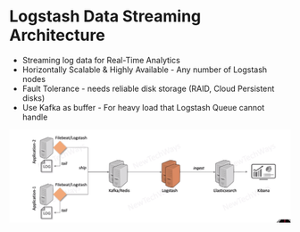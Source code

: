 # Logstash Data Streaming Architecture

- Streaming log data for Real-Time Analytics
- Horizontally Scalable & Highly Available - Any number of Logstash nodes
- Fault Tolerance - needs reliable disk storage (RAID, Cloud Persistent disks)
- Use Kafka as buffer - For heavy load that Logstash Queue cannot handle

![Alt text](image-42.png)